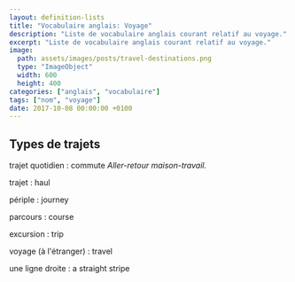 ```yaml
---
layout: definition-lists
title: "Vocabulaire anglais: Voyage"
description: "Liste de vocabulaire anglais courant relatif au voyage."
excerpt: "Liste de vocabulaire anglais courant relatif au voyage."
image:
  path: assets/images/posts/travel-destinations.png
  type: "ImageObject"
  width: 600
  height: 400
categories: ["anglais", "vocabulaire"]
tags: ["nom", "voyage"]
date: 2017-10-08 00:00:00 +0100
---
```



## Types de trajets

trajet quotidien
: commute
*Aller-retour maison-travail.*

trajet
: haul

périple
: journey

parcours
: course

excursion
: trip

voyage (à l'étranger)
: travel

une ligne droite
: a straight stripe
